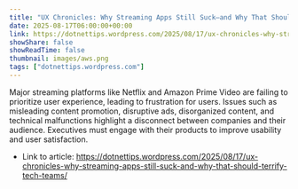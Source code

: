 ```yaml
---
title: "UX Chronicles: Why Streaming Apps Still Suck—and Why That Should Terrify Tech Teams"
date: 2025-08-17T06:00:00+00:00
link: https://dotnettips.wordpress.com/2025/08/17/ux-chronicles-why-streaming-apps-still-suck-and-why-that-should-terrify-tech-teams/
showShare: false
showReadTime: false
thumbnail: images/aws.png
tags: ["dotnettips.wordpress.com"]
---
```

Major streaming platforms like Netflix and Amazon Prime Video are failing to prioritize user experience, leading to frustration for users. Issues such as misleading content promotion, disruptive ads, disorganized content, and technical malfunctions highlight a disconnect between companies and their audience. Executives must engage with their products to improve usability and user satisfaction.

- Link to article: https://dotnettips.wordpress.com/2025/08/17/ux-chronicles-why-streaming-apps-still-suck-and-why-that-should-terrify-tech-teams/